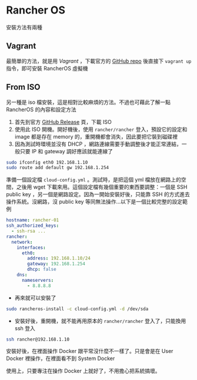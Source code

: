 Rancher OS
==========

安裝方法有兩種

## Vagrant

最簡單的方法，就是用 *Vagrant* ，下載官方的 [GitHub repo](https://github.com/rancher/os-vagrant) 後直接下 `vagrant up` 指令，即可安裝 RancherOS 虛擬機

## From ISO

另一種是 iso 檔安裝，這是相對比較麻煩的方法。不過也可藉此了解一點 RancherOS 的內容和設定方法

1. 首先到官方 [GitHub Release](https://github.com/rancher/os/releases) 頁，下載 ISO
2. 使用此 ISO 開機。開好機後，使用 `rancher/rancher` 登入，預設它的設定和 image 都是存在 memory 的，重開機都會消失，因此要把它裝到磁碟裡
3. 因為測試時環境並沒有 DHCP ，網路連線需要手動調整後才能正常連結，一般只要 IP 和 gateway 調好應該就能連線了

```bash
sudo ifconfig eth0 192.168.1.10
sudo route add default gw 192.168.1.254
```

準備一個設定檔 `cloud-config.yml` 。測試時，是把這個 yml 檔放在網路上的空間，之後用 wget 下載來用。這個設定檔有幾個重要的東西要調整：一個是 SSH public key ，另一個是網路設定。因為一開始安裝好後，只能靠 SSH 的方式進去操作系統。沒網路，沒 public key 等同無法操作...以下是一個比較完整的設定範例

```yml
hostname: rancher-01
ssh_authorized_keys:
  - ssh-rsa ...
rancher:
  network:
    interfaces:
      eth0:
        address: 192.168.1.10/24
        gateway: 192.168.1.254
        dhcp: false
    dns:
      nameservers:
        - 8.8.8.8
```

- 再來就可以安裝了

```bash
sudo rancheros-install -c cloud-config.yml -d /dev/sda
```
- 安裝好後，重開機，就不能再用原本的 `rancher/rancher` 登入了，只能換用 ssh 登入

```bash
ssh rancher@192.168.1.10
```

安裝好後，在裡面操作 Docker 跟平常沒什麼不一樣了。只是會是在 User Docker 裡操作，在裡面看不到 System Docker

使用上，只要專注在操作 Docker 上就好了，不用擔心把系統搞壞。
